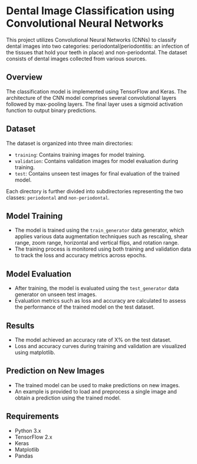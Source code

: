 # Dental Image Classification using Convolutional Neural Networks

This project utilizes Convolutional Neural Networks (CNNs) to classify dental images into two categories: periodontal(periodontitis: an infection of the tissues that hold your teeth in place) and non-periodontal. The dataset consists of dental images collected from various sources.

## Overview

The classification model is implemented using TensorFlow and Keras. The architecture of the CNN model comprises several convolutional layers followed by max-pooling layers. The final layer uses a sigmoid activation function to output binary predictions.

## Dataset

The dataset is organized into three main directories:
- `training`: Contains training images for model training.
- `validation`: Contains validation images for model evaluation during training.
- `test`: Contains unseen test images for final evaluation of the trained model.

Each directory is further divided into subdirectories representing the two classes: `periodontal` and `non-periodontal`.

## Model Training

- The model is trained using the `train_generator` data generator, which applies various data augmentation techniques such as rescaling, shear range, zoom range, horizontal and vertical flips, and rotation range.
- The training process is monitored using both training and validation data to track the loss and accuracy metrics across epochs.

## Model Evaluation

- After training, the model is evaluated using the `test_generator` data generator on unseen test images.
- Evaluation metrics such as loss and accuracy are calculated to assess the performance of the trained model on the test dataset.

## Results

- The model achieved an accuracy rate of X% on the test dataset.
- Loss and accuracy curves during training and validation are visualized using matplotlib.

## Prediction on New Images

- The trained model can be used to make predictions on new images.
- An example is provided to load and preprocess a single image and obtain a prediction using the trained model.

## Requirements

- Python 3.x
- TensorFlow 2.x
- Keras
- Matplotlib
- Pandas
